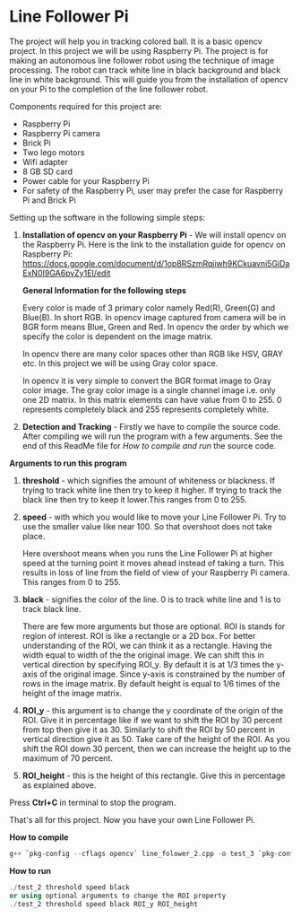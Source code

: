 Line Follower Pi
==========

The project will help you in tracking colored ball. It is a basic opencv project. In this project we will be using Raspberry Pi. The project is for making an autonomous line follower robot using the technique of image processing. The robot can track white line in black background and black line in white background. This will guide you from the installation of opencv on your Pi to the completion of the line follower robot.

Components required for this project are:
- Raspberry Pi
- Raspberry Pi camera
- Brick Pi
- Two lego motors
- Wifi adapter 
- 8 GB SD card
- Power cable for your Raspberry Pi
- For safety of the Raspberry Pi, user may prefer the case for Raspberry Pi and Brick Pi
	
Setting up the software in the following simple steps:

1. **Installation of opencv on your Raspberry Pi** - We will install opencv on the Raspberry Pi. Here is the link to the installation guide for opencv on Raspberry Pi: https://docs.google.com/document/d/1op8RSzmRqjiwh9KCkuavni5GiDaExN0I9GA6pvZy1EI/edit  

	**General Information for the following steps** 

	Every color is made of 3 primary color namely Red(R), Green(G) and Blue(B). In short RGB. In opencv image captured from camera will be in BGR form means Blue, Green and Red. In opencv the order by which we specify the color is dependent on the image matrix.

	In opencv there are many color spaces other than RGB like HSV, GRAY etc. In this project we will be using Gray color space.

	In opencv it is very simple to convert the BGR format image to Gray color image.
The gray color image is a single channel image i.e. only one 2D matrix. In this matrix elements can have value from 0 to 255. 0 represents completely black and 255 represents completely white.
    
2. **Detection and Tracking** - Firstly we have to compile the source code. After compiling we will run the program with a few arguments. See the end of this ReadMe file for *How to compile and run* the source code.

**Arguments to run this program**

1. **threshold** - which signifies the amount of whiteness or blackness. If trying to track white line then try to keep it higher. If trying to track the black line then try to keep it lower.This ranges from 0 to 255.

2. **speed** - with which you would like to move your Line Follower Pi. Try to use the smaller value like near 100. So that overshoot does not take place.

	Here overshoot means when you runs the Line Follower Pi at higher speed at the turning point it moves ahead instead of taking a turn. This results in loss of line from the field of view of your Raspberry Pi camera. This ranges from 0 to 255.

3. **black** - signifies the color of the line. 0 is to track white line and 1 is to track black line.

	There are few more arguments but those are optional. ROI is stands for region of interest. ROI is like a rectangle or a 2D box. For better understanding of the ROI, we can think it as a rectangle. Having the width equal to width of the the original image. We can shift this in vertical direction by specifying ROI_y. By default it is at 1/3 times the y-axis of the original image. Since y-axis is constrained by the number of rows in the image matrix. By default height is equal to 1/6 times of the height of the image matrix.

4. **ROI_y** - this argument is to change the y coordinate of the origin of the ROI. Give it in percentage like if we want to shift the ROI by 30 percent from top then give it as 30. Similarly to shift the ROI by 50 percent in vertical direction give it as 50. Take care of the height of the ROI. As you shift the ROI down 30 percent, then we can increase the height up to  the maximum of 70 percent.  

5. **ROI_height** - this is the height of this rectangle. Give this in percentage as explained above.
				
Press **Ctrl+C** in terminal to stop the program. 

That's all for this project. Now you have your own Line Follower Pi.

**How to compile**

```C++
g++ `pkg-config --cflags opencv` line_folower_2.cpp -o test_3 `pkg-config --libs opencv` -I/home/pi/git/robidouille/raspicam_cv -L/home/pi/git/robidouille/raspicam_cv -lraspicamcv -L/home/pi/git/raspberrypi/userland/build/lib -lmmal_core -lmmal -l mmal_util -lvcos -lbcm_host -lrt -lm -L/usr/local/lib -lwiringPi
```
 
**How to run**
 
```C++
./test_2 threshold speed black
or using optional arguments to change the ROI property
./test_2 threshold speed black ROI_y ROI_height
```